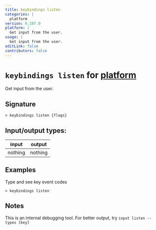```yaml
---
title: keybindings listen
categories: |
  platform
version: 0.107.0
platform: |
  Get input from the user.
usage: |
  Get input from the user.
editLink: false
contributors: false
---
```

<!-- This file is automatically generated. Please edit the command in https://github.com/nushell/nushell instead. -->

# `keybindings listen` for [platform](/commands/categories/platform.md)

<div class='command-title'>Get input from the user.</div>

## Signature

```> keybindings listen {flags} ```


## Input/output types:

| input   | output  |
| ------- | ------- |
| nothing | nothing |
## Examples

Type and see key event codes
```nu
> keybindings listen

```

## Notes
This is an internal debugging tool. For better output, try `input listen --types [key]`